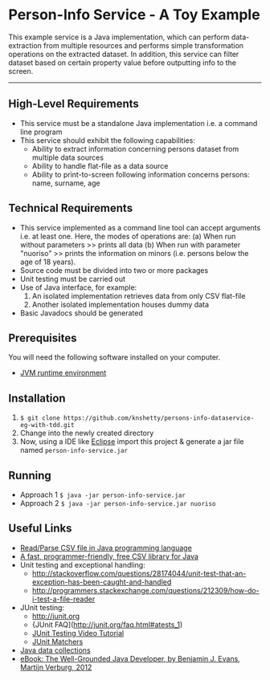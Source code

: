 Person-Info Service - A Toy Example
===================

This example service is a Java implementation, which can perform data-extraction from multiple resources and performs simple transformation operations on the extracted dataset. In addition, this service can filter dataset based on certain property value before outputting info to the screen.

----------
## High-Level Requirements
* This service must be a standalone Java implementation i.e. a command line program
* This service should exhibit the following capabilities:
	* Ability to extract information concerning persons dataset from multiple data sources  
	* Ability to handle flat-file as a data source
	* Ability to print-to-screen following information concerns persons: name, surname, age

## Technical Requirements
* This service implemented as a command line tool can accept arguments i.e. at least one. Here, the modes of operations are: (a) When run without parameters >> prints all data (b) When run with parameter "nuoriso" >> prints the information on minors (i.e. persons below the age of 18 years).
* Source code must be divided into two or more packages
* Unit testing must be carried out
* Use of Java interface, for example:
	1. An isolated implementation retrieves data from only CSV flat-file
	2. Another isolated implementation houses dummy data
* Basic Javadocs should be generated

## Prerequisites

You will need the following software installed on your computer.

* [JVM runtime environment](https://www.java.com)


## Installation

1. `$ git clone https://github.com/knshetty/persons-info-dataservice-eg-with-tdd.git`
2. Change into the newly created directory
3. Now, using a IDE like [Eclipse](http://www.eclipse.org/ide/) import this project & generate a jar file named `person-info-service.jar`

## Running

* Approach 1 `$ java -jar person-info-service.jar`
* Approach 2 `$ java -jar person-info-service.jar nuoriso`

## Useful Links
* [Read/Parse CSV file in Java programming language](http://www.mkyong.com/java/how-to-read-and-parse-csv-file-in-java/)
* [A fast, programmer-friendly, free CSV library for Java](https://github.com/super-csv/super-csv)
* Unit testing and exceptional handling:
	* http://stackoverflow.com/questions/28174044/unit-test-that-an-exception-has-been-caught-and-handled
	* http://programmers.stackexchange.com/questions/212309/how-do-i-test-a-file-reader
* JUnit testing:
	* http://junit.org
	* {JUnit FAQ](http://junit.org/faq.html#atests_1)
	* [JUnit Testing Video Tutorial](https://www.youtube.com/watch?v=1M7gzXC9434)
	* [JUnit Matchers](http://tutorials.jenkov.com/java-unit-testing/matchers.html)
* [Java data collections]( http://javamex.com/tutorials/collections/how_to_choose.shtml)
* [eBook: The Well-Grounded Java Developer, by Benjamin J. Evans, Martijn Verburg, 2012](http://it-ebooks.info/book/854/)